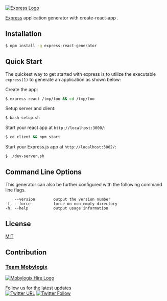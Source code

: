 [![Express Logo](https://i.cloudup.com/zfY6lL7eFa-3000x3000.png)](http://expressjs.com/)

[Express](https://www.npmjs.com/package/express) application generator with create-react-app .


## Installation

```sh
$ npm install -g express-react-generator
```

## Quick Start

The quickest way to get started with express is to utilize the executable `express(1)` to generate an application as shown below:

Create the app:

```bash
$ express-react /tmp/foo && cd /tmp/foo
```

Setup server and client:

```bash
$ bash setup.sh
```

Start your react app at `http://localhost:3000/`:

```bash
$ cd client && npm start
```
Start your Express.js app at `http://localhost:3002/`:

```bash
$ ./dev-server.sh
```

## Command Line Options

This generator can also be further configured with the following command line flags.

        --version        output the version number
    -f, --force          force on non-empty directory
    -h, --help           output usage information

## License

[MIT](LICENSE)

## Contribution

### [Team Mobylogix](https://www.mobylogix.com)

[![Mobylogix Hire Logo](https://s3.amazonaws.com/mobylogix/hire-button.png)](https://www.mobylogix.com/work-with-us/)


Follow us for the latest updates<br>
[![Twitter URL](https://img.shields.io/twitter/url/http/shields.io.svg?style=social)](https://twitter.com/intent/tweet?text=https://github.com/mobylogix/express-react-generator)
[![Twitter Follow](https://img.shields.io/twitter/follow/mobylogix.svg?style=social)](https://twitter.com/mobylogix)
